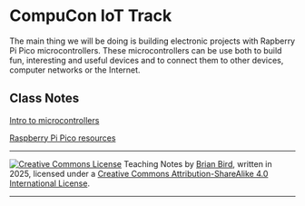 <h1>CompuCon IoT Track</h1>

The main thing we will be doing is building electronic projects with Rapberry Pi Pico microcontrollers. These microcontrollers can be use both to build fun, interesting and useful devices and to connect them to other devices, computer networks or the Internet.

## Class Notes

[Intro to microcontrollers](Notes/IntroToMicrocontrollers.html)

[Raspberry Pi Pico resources](RapberryPiPicoReferences.html)



------

[![Creative Commons License](https://i.creativecommons.org/l/by-sa/4.0/88x31.png)](http://creativecommons.org/licenses/by-sa/4.0/) Teaching Notes by [Brian Bird](https://profbird.dev), written in <time>2025</time>, licensed under a [Creative Commons Attribution-ShareAlike 4.0 International License](http://creativecommons.org/licenses/by-sa/4.0/). 

------------



